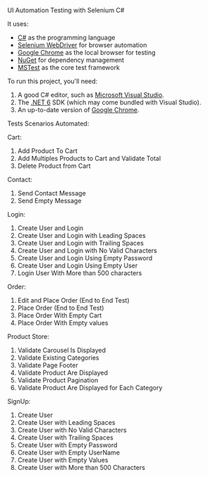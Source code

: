 UI Automation Testing with Selenium C#


It uses:

* [C#](https://learn.microsoft.com/en-us/dotnet/csharp/) as the programming language
* [Selenium WebDriver](https://www.selenium.dev/) for browser automation
* [Google Chrome](https://www.google.com/chrome/downloads/) as the local browser for testing
* [NuGet](https://www.nuget.org/) for dependency management
* [MSTest](https://learn.microsoft.com/en-us/dotnet/core/testing/unit-testing-with-mstest) as the core test framework

To run this project, you'll need:

1. A good C# editor, such as [Microsoft Visual Studio](https://visualstudio.microsoft.com/).
2. The [.NET 6](https://dotnet.microsoft.com/en-us/download/dotnet/7.0) SDK (which may come bundled with Visual Studio).
3. An up-to-date version of [Google Chrome](https://www.google.com/chrome/downloads/).

Tests Scenarios Automated:

Cart:

1. Add Product To Cart
2. Add Multiples Products to Cart and Validate Total
3. Delete Product from Cart

Contact:

1. Send Contact Message
2. Send Empty Message

Login:

1. Create User and Login
2. Create User and Login with Leading Spaces
3. Create User and Login with Trailing Spaces
4. Create User and Login with No Valid Characters
5. Create User and Login Using Empty Password
6. Create User and Login Using Empty User
7. Login User With More than 500 characters

Order:

1. Edit and Place Order (End to End Test)
2. Place Order (End to End Test)
3. Place Order With Empty Cart
4. Place Order With Empty values

Product Store:

1. Validate Carousel Is Displayed
2. Validate Existing Categories
3. Validate Page Footer
4. Validate Product Are Displayed
5. Validate Product Pagination
6. Validate Product Are Displayed for Each Category

SignUp:

1. Create User
2. Create User with Leading Spaces
3. Create User with No Valid Characters
4. Create User with Trailing Spaces
5. Create User with Empty Password
6. Create User with Empty UserName
7. Create User with Empty Values
8. Create User with More than 500 Characters
